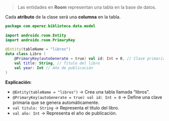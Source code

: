 > Las entidades en **Room** representan una tabla en la base de datos.

Cada **atributo** de la clase será una **columna** en la tabla.

```kotlin
package com.eperez.biblioteca.data.model  
  
import androidx.room.Entity  
import androidx.room.PrimaryKey  
  
@Entity(tableName = "libros")  
data class Libro (  
    @PrimaryKey(autoGenerate = true) val id: Int = 0, // Clave primaria autoincremental  
    val title: String, // Titulo del libro  
    val year: Int // Año de publicación  
)
```

**Explicación:**
- `@Entity(tableName = "libros")` → Crea una tabla llamada “libros”.
- `@PrimaryKey(autoGenerate = true) val id: Int = 0` → Define una clave primaria que se genera automáticamente.
- `val titulo: String` → Representa el título del libro.
- `val año: Int` → Representa el año de publicación.
